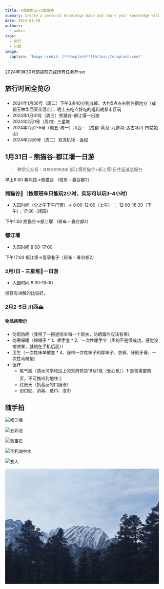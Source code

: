 ```yaml
---
title: ❄️成都市区+川西旅游
summary: Create a personal knowledge base and share your knowledge with your peers.
date: 2024-01-29
authors:
  - admin
tags:
  - 旅行
  - 川西
image:
  caption: 'Image credit: [**Unsplash**](https://unsplash.com)'
---
```


2024年1月30号前提前完成所有任务开run

## 旅行时间全览🕜

- 2024年1月30号（周二）下午3点40分到成都，大约5点左右到住宿地方（成都玉林华西亚朵酒店），晚上去吃点好吃的逛街成都市区玩
- 2024年1月31号（周三）熊猫谷-都江堰一日游
- 2024年2月1号（周四）三星堆
- 2024年2月2-5号（周五-周一）川西 - （成都-黄龙-九寨沟-达古冰川-四姑娘山）
- 2024年2月6号（周二）双流机场 - 返程



## 1月31日 - 熊猫谷-都江堰一日游


> 微信公众号：`成都景区直通车` 
> 都江堰熊猫谷+都江堰1日往返送达服务


早上8:00 春熙路->熊猫谷 （班车 - 春谷都2）

 
### 熊猫谷🦝（按照班车只能玩2小时，实际可以玩3-4小时）

- 入园时间（分上午下午门票）-> 8:00-12:00（上午） ； 12:00-16:30（下午）；17:30（闭园）


下午1:00 熊猫谷->都江堰 （班车 - 春谷都2）

### 都江堰

- 入园时间 8:00-17:00


下午17:00 都江堰->宽窄巷子（班车 - 春谷都2）

### 2月1日 - 三星堆🔔一日游

- 入园时间 8:30-18:00

推荐有讲解的比较好，



### 2月2-5日 川西🏔️

#### 物品携带📦

- 防雨防晒（我带了一把遮阳伞和一个雨衣，防晒霜你应该有带）
- 防寒保暖（棉帽子 * 1、棉手套 * 2、一次性暖手宝（买的不是很成功，感觉没啥效果，就贴在手机后面））
- 卫生（一次性床单被套 * 4、我带一次性袜子和厚袜子、衣裤、牙刷牙膏、一次性马桶垫）
- 医疗
  - 氧气瓶（清水河学校边上的天府药店18块1瓶（爱心氧））❓ 是否需要购买，不可携带到地铁上
  - 红景天（抗高反的口服液）
  - 创口贴、消毒、纸巾、湿巾

## 随手拍

![都江堰](dujiangyan.jpg)

![五彩池](huanglong.jpg)

![蓝宝石](lake2.jpg)

![不朽湖中木](lake.jpg)

![友人](friend.jpg)

![山林](mountain.jpg)



